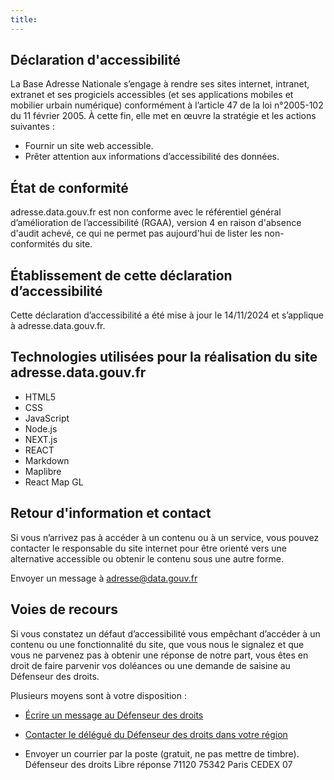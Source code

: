 ```yaml
---
title: 
---
```


## Déclaration d'accessibilité

La Base Adresse Nationale s’engage à rendre ses sites internet, intranet, extranet et ses progiciels accessibles (et ses applications mobiles et mobilier urbain numérique) conformément à l’article 47 de la loi n°2005-102 du 11 février 2005. À cette fin, elle met en œuvre la stratégie et les actions suivantes :
- Fournir un site web accessible.
- Prêter attention aux informations d’accessibilité des données.
  
## État de conformité

adresse.data.gouv.fr est non conforme avec le référentiel général d’amélioration de l’accessibilité (RGAA), version 4 en raison d'absence d'audit achevé, ce qui ne permet pas aujourd'hui de lister les non-conformités du site.

## Établissement de cette déclaration d’accessibilité

Cette déclaration d’accessibilité a été mise à jour le 14/11/2024 et s’applique à adresse.data.gouv.fr.

## Technologies utilisées pour la réalisation du site adresse.data.gouv.fr ##

- HTML5
- CSS
- JavaScript
- Node.js
- NEXT.js
- REACT
- Markdown
- Maplibre
- React Map GL

## Retour d'information et contact

Si vous n’arrivez pas à accéder à un contenu ou à un service, vous pouvez contacter le responsable du site internet pour être orienté vers une alternative accessible ou obtenir le contenu sous une autre forme.

Envoyer un message à [adresse@data.gouv.fr](mailto:adresse@data.gouv.fr)

## Voies de recours

Si vous constatez un défaut d’accessibilité vous empêchant d’accéder à un contenu ou une fonctionnalité du site, que vous nous le signalez et que vous ne parvenez pas à obtenir une réponse de notre part, vous êtes en droit de faire parvenir vos doléances ou une demande de saisine au Défenseur des droits.

Plusieurs moyens sont à votre disposition :

- [Écrire un message au Défenseur des droits](https://www.defenseurdesdroits.fr/nous-contacter-355)

- [Contacter le délégué du Défenseur des droits dans votre région](https://www.defenseurdesdroits.fr/carte-des-delegues)

- Envoyer un courrier par la poste (gratuit, ne pas mettre de timbre).
  Défenseur des droits
  Libre réponse 71120
  75342 Paris CEDEX 07

